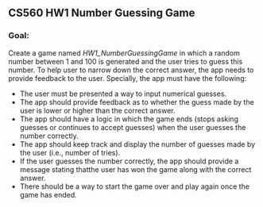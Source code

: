 ## CS560 HW1 Number Guessing Game
### Goal: 
  Create a game named *HW1_NumberGuessingGame* in which a random number between 1 and 100 is generated and the user tries to guess this number. To help user to narrow down the correct answer, the app needs to provide feedback to the user. Specially, the app must have the following:
  * The user must be presented a way to input numerical guesses.
  * The app should provide feedback as to whether the guess made by the user is lower or higher than the correct answer.
  * The app should have a logic in which the game ends (stops asking guesses or continues to accept guesses) when the user guesses the number correctly.
  * The app should keep track and display the number of guesses made by the user (i.e., number of tries).
  * If the user guesses the number correctly, the app should provide a message stating thatthe user has won the game along with the correct answer.
  * There should be a way to start the game over and play again once the game has ended.
